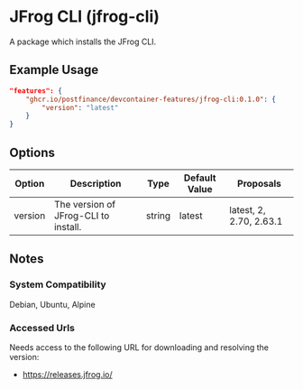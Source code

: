 # JFrog CLI (jfrog-cli)

A package which installs the JFrog CLI.

## Example Usage

```json
"features": {
    "ghcr.io/postfinance/devcontainer-features/jfrog-cli:0.1.0": {
        "version": "latest"
    }
}
```

## Options

| Option | Description | Type | Default Value | Proposals |
|-----|-----|-----|-----|-----|
| version | The version of JFrog-CLI to install. | string | latest | latest, 2, 2.70, 2.63.1 |

## Notes

### System Compatibility

Debian, Ubuntu, Alpine

### Accessed Urls

Needs access to the following URL for downloading and resolving the version:
* https://releases.jfrog.io/
